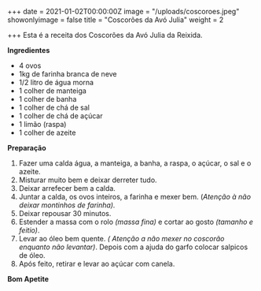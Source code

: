 +++
date = 2021-01-02T00:00:00Z
image = "/uploads/coscoroes.jpeg"
showonlyimage = false
title = "Coscorões da Avó Julia"
weight = 2

+++
Esta é a receita dos Coscorões da Avó Julia da Reixida.

**Ingredientes**

* 4 ovos
* 1kg de farinha branca de neve
* 1/2 litro de água morna
* 1 colher de manteiga
* 1 colher de banha
* 1 colher de chá de sal
* 1 colher de chá de açúcar
* 1 limão (raspa)
* 1 colher de azeite

**Preparação**

1. Fazer uma calda água, a manteiga, a banha, a raspa, o açúcar, o sal e o azeite.
2. Misturar muito bem e deixar derreter tudo.
3. Deixar arrefecer bem a calda.
4. Juntar a calda, os ovos inteiros, a farinha e mexer bem. (_Atenção à não deixar montinhos de farinha)._
5. Deixar repousar 30 minutos.
6. Estender a massa com o rolo _(massa fina)_ e cortar ao gosto _(tamanho e feitio)_.
7. Levar ao óleo bem quente. _( Atenção a não mexer no coscorão enquanto não levantar)_. Depois com a ajuda do garfo colocar salpicos de óleo.
8. Após feito, retirar e levar ao açúcar com canela.

**Bom Apetite** 